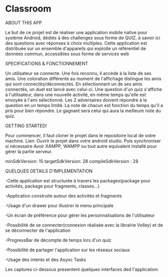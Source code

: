 # Classroom
ABOUT THIS APP

Le but de ce projet est de réaliser une application mobile native pour système Android, dédiés à des challenges sous forme de QUIZ, à savoir ici des questions avec réponses à choix multiples.
Cette application est distribuée sur un ensemble d'appareils qui exploite un référentiel de données commun, accessibles sous forme de services web

SPECIFICATIONS & FONCTIONNEMENT

Un utilisateur se connecte. Une fois reconnu, il accède à la liste de ses amis. Une coloration différente au moment de l'affichage distingue les amis qui sont connectés/déconnectés. En sélectionnant un de ses amis connectés, un
duel est lancé avec celui-ci. Une question d'un quiz s'affiche à l'utilisateur, dans une nouvelle activité, en même temps qu'elle est envoyée à l'ami sélectionné. Les 2 adversaires doivent répondre à la question en un temps limité. La note de chacun est fonction du temps qu'il a pris pour bien répondre. Le gagnant sera celui qui aura la meilleure note du quiz.

GETTING STARTED!

Pour commencer, il faut cloner le projet dans le repositoire local de votre machine.
Lien:
Ouvrir le projet dans votre android studio. Puis synchroniser si nécessaire
Avoir XAMPP, WAMPP ou tout autre equivalent installé pour gérer la partie serveur.

minSdkVersion: 15
targetSdkVersion: 28
compileSdkVersion : 28

QUELQUES DETAILS D'IMPLEMENTATION

-Cette application est structurée à travers les packages(package pour activités, package pour fragments, classes...)

-Application construite autour des activités et fragments

-Usage d'un drawer pour illustrer le menu principale

-Un écran de préférence pour gérer les personnalisations de l'utilisateur

-Possibilité de se connecter(connexion réalisée avec la librairie Volley) et de se déconnecter de l'application

-ProgressBar de décompte de temps  lors d'un quiz

-Possibilité de partager l'application sur les réseaux sociaux

-Usage des intents et des Async Tasks

Les captures ci-dessous presentent quelques interfaces ded l'application:



